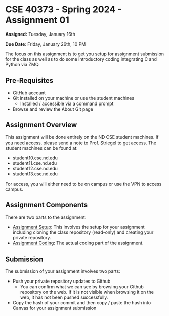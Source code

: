 # CSE 40373 - Spring 2024 - Assignment 01

**Assigned:** Tuesday, January 16th

**Due Date**: Friday, January 26th, 10 PM

The focus on this assignment is to get you setup for assignment submission for the class as well as to do some introductory coding integrating C and Python via ZMQ.  

## Pre-Requisites

* GitHub account
* Git installed on your machine or use the student machines
	* Installed / accessible via a command prompt
* Browse and review the About Git page

## Assignment Overview

This assignment will be done entirely on the ND CSE student machines.  If you need access, please send a note to Prof. Striegel to get access.  The student machines can be found at:

* student10.cse.nd.edu
* student11.cse.nd.edu
* student12.cse.nd.edu
* student13.cse.nd.edu

For access, you will either need to be on campus or use the VPN to access campus.  

## Assignment Components

There are two parts to the assignment:

* [Assignment Setup](https://github.com/adstriegel/cse40373-sp24/blob/main/assignments/assignment01/assignment01-setup.md): This involves the setup for your assignment including cloning the class repository (read-only) and creating your private repository.
* [Assignment Coding](https://github.com/adstriegel/cse40373-sp24/blob/main/assignments/assignment01/assignment01-coding.md): The actual coding part of the assignment.  

## Submission

The submission of your assignment involves two parts:

* Push your private repository updates to Github
   * You can confirm what we can see by browsing your Github repository on the web.  If it is not visible when browsing it on the web, it has not been pushed successfully.
* Copy the hash of your commit and then copy / paste the hash into Canvas for your assignment submission
